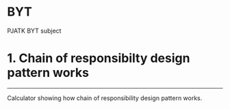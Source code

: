 # BYT
PJATK BYT subject

# 1. Chain of responsibilty design pattern works
-----
Calculator showing how chain of responsibility design pattern works.
